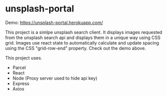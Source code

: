 # unsplash-portal

Demo: https://unsplash-portal.herokuapp.com/

This project is a simlpe unsplash search client. It displays images requested from the unsplash search api and displays them in a unique way using CSS grid.
Images use react state to automatically calculate and update spacing using the CSS "grid-row-end" property. Check out the demo above.

This project uses.
- Parcel
- React
- Node (Proxy server used to hide api key)
- Express
- Axios

